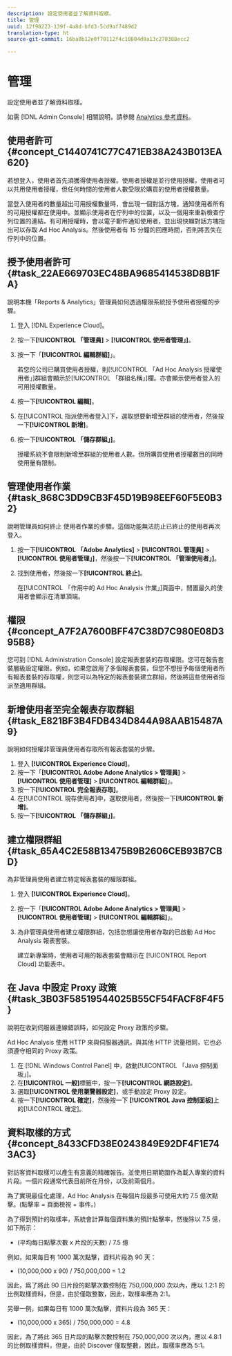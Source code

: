 ```yaml
---
description: 設定使用者並了解資料取樣。
title: 管理
uuid: 12f90223-139f-4a8d-bfd3-5cd9af7489d2
translation-type: ht
source-git-commit: 16ba0b12e0f70112f4c10804d0a13c278388ecc2

---
```



# 管理

設定使用者並了解資料取樣。

如需 [!DNL Admin Console] 相關說明，請參閱 [Analytics 參考資料](https://marketing.adobe.com/resources/help/zh_TW/reference/index.html)。

## 使用者許可 {#concept_C1440741C77C471EB38A243B013EA620}

若想登入，使用者首先須獲得使用者授權。使用者授權是並行使用授權。使用者可以共用使用者授權，但任何時間的使用者人數受限於購買的使用者授權數量。

<!-- 

c_user_license.html

 -->

當登入使用者的數量超出可用授權數量時，會出現一個對話方塊，通知使用者所有的可用授權都在使用中。並顯示使用者在佇列中的位置，以及一個用來重新檢查佇列位置的連結。有可用授權時，會以電子郵件通知使用者，並出現快顯對話方塊指出可以存取 Ad Hoc Analysis。然後使用者有 15 分鐘的回應時間，否則將丟失在佇列中的位置。

## 授予使用者許可 {#task_22AE669703EC48BA9685414538D8B1FA}

說明本機「Reports &amp; Analytics」管理員如何透過權限系統授予使用者授權的步驟。

<!-- 

t_user_licenses.xml

 -->

1. 登入 [!DNL Experience Cloud]。
1. 按一下&#x200B;**[!UICONTROL 「管理員]** > **[!UICONTROL 使用者管理」]**。
1. 按一下「**[!UICONTROL 編輯群組]**」。

   若您的公司已購買使用者授權，則[!UICONTROL 「Ad Hoc Analysis 授權使用者」]群組會顯示於[!UICONTROL 「群組名稱」]欄。亦會顯示使用者登入的可用授權數量。

1. 按一下&#x200B;**[!UICONTROL 編輯]**。
1. 在[!UICONTROL 指派使用者登入]下，選取想要新增至群組的使用者，然後按一下&#x200B;**[!UICONTROL 新增]**。
1. 按一下&#x200B;**[!UICONTROL 「儲存群組」]**。

   授權系統不會限制新增至群組的使用者人數。但所購買使用者授權數目的同時使用量有限制。

## 管理使用者作業 {#task_868C3DD9CB3F45D19B98EEF60F5E0B32}

說明管理員如何終止   使用者作業的步驟。這個功能無法防止已終止的使用者再次登入。

<!-- 

t_managing_users.xml

 -->

1. 按一下&#x200B;**[!UICONTROL 「Adobe Analytics]** > **[!UICONTROL 管理員]** > **[!UICONTROL 使用者管理」]**，然後按一下&#x200B;**[!UICONTROL 「管理使用者」]**。
1. 找到使用者，然後按一下&#x200B;**[!UICONTROL 終止]**。

   在[!UICONTROL 「作用中的 Ad Hoc Analysis 作業」]頁面中，閒置最久的使用者會顯示在清單頂端。

## 權限 {#concept_A7F2A7600BFF47C38D7C980E08D395B8}

<!-- 

c_permissions.xml

 -->

您可到 [!DNL Administration Console] 設定報表套裝的存取權限。您可在報告套裝層級設定權限。例如，如果您啟用了多個報表套裝，但您不想授予每個使用者所有報表套裝的存取權，則您可以為特定的報表套裝建立群組，然後將這些使用者指派至適用群組。

## 新增使用者至完全報表存取群組 {#task_E821BF3B4FDB434D844A98AAB15487A9}

說明如何授權非管理員使用者存取所有報表套裝的步驟。

<!-- 

t_permissions.xml

 -->

1. 登入 **[!UICONTROL Experience Cloud]**。
1. 按一下「**[!UICONTROL Adobe Adone Analytics > 管理員]** > **[!UICONTROL 使用者管理]** > **[!UICONTROL 編輯群組]**」。
1. 按一下&#x200B;**[!UICONTROL 完全報表存取]**。
1. 在[!UICONTROL 現存使用者]中，選取使用者，然後按一下&#x200B;**[!UICONTROL 新增]**。
1. 按一下&#x200B;**[!UICONTROL 「儲存群組」]**。

## 建立權限群組 {#task_65A4C2E58B13475B9B2606CEB93B7CBD}

為非管理員使用者建立特定報表套裝的權限群組。

<!-- 

t_permission_groups.xml

 -->

1. 登入 **[!UICONTROL Experience Cloud]**。
1. 按一下「**[!UICONTROL Adobe Adone Analytics > 管理員]** > **[!UICONTROL 使用者管理]** > **[!UICONTROL 編輯群組]**」。
1. 為非管理員使用者建立權限群組，包括您想讓使用者存取的已啟動 Ad Hoc Analysis 報表套裝。

   建立新專案時，使用者可用的報表套裝會顯示在 [!UICONTROL Report Cloud] 功能表中。

## 在 Java 中設定 Proxy 政策 {#task_3B03F58519544025B55CF54FACF8F4F5}

說明在收到伺服器連線錯誤時，如何設定 Proxy 政策的步驟。

<!-- 

t_proxy_policies.xml

 -->

Ad Hoc Analysis 使用 HTTP 來與伺服器通訊。與其他 HTTP 流量相同，它也必須遵守相同的 Proxy 政策。

1. 在 [!DNL Windows Control Panel] 中，啟動[!UICONTROL 「Java 控制面板」]。
1. 在&#x200B;**[!UICONTROL 一般]**&#x200B;標籤中，按一下&#x200B;**[!UICONTROL 網路設定]**。
1. 選取&#x200B;**[!UICONTROL 使用瀏覽器設定]**，或手動設定 Proxy 設定。
1. 按一下&#x200B;**[!UICONTROL 確定]**，然後按一下 **[!UICONTROL Java 控制面板]**&#x200B;上的[!UICONTROL 確定]。

## 資料取樣的方式 {#concept_8433CFD38E0243849E92DF4F1E743AC3}

對訪客資料取樣可以產生有意義的精確報告。並使用日期範圍作為載入專案的資料片段。一個片段通常代表目前所在月份，以及前兩個月。

<!-- 

c_overview_data_sampling.xml

 -->

為了實現最佳化處理，Ad Hoc Analysis 在每個片段最多可使用大約 7.5 億次點擊。(點擊率 = 頁面檢視 + 事件。) 

為了得到預計的取樣率，系統會計算每個資料集的預計點擊率，然後除以 7.5 億，如下所示：

* (平均每日點擊次數 x 片段的天數) / 7.5 億

例如，如果每日有 1000 萬次點擊，資料片段為 90 天：

* (10,000,000 x 90) / 750,000,000 = 1.2

因此，爲了將此 90 日片段的點擊次數控制在 750,000,000 次以內，應以 1.2:1 的比例取樣資料，但是，由於僅取整數，因此，取樣率應為 2:1。

另舉一例，如果每日有 1000 萬次點擊，資料片段為 365 天：

* (10,000,000 x 365) / 750,000,000 = 4.8

因此，為了將此 365 日片段的點擊次數控制在 750,000,000 次以內，應以 4.8:1 的比例取樣資料，但是，由於 Discover 僅取整數，因此，取樣率應為 5:1。
